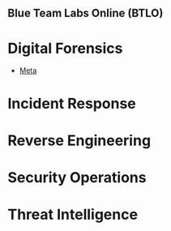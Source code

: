 ## Blue Team Labs Online (BTLO)

# Digital Forensics
- <a href="https://github.com/mmhgwyjs/btlo/blob/main/meta.md">Meta</a>

# Incident Response

# Reverse Engineering

# Security Operations

# Threat Intelligence
